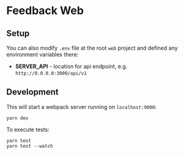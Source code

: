 # Feedback Web

## Setup

You can also modify `.env` file at the root `web` project and defined any environment variables there:

- **SERVER_API** - location for api endpoint, e.g. `http://0.0.0.0:3000/api/v1`

## Development

This will start a webpack server running on `localhost:9000`:

```
yarn dev
```

To execute tests:

```
yarn test
yarn test --watch
```
